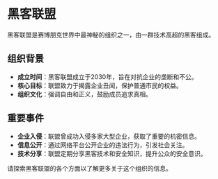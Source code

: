 # 黑客联盟

黑客联盟是赛博朋克世界中最神秘的组织之一，由一群技术高超的黑客组成。

## 组织背景

- **成立时间**：黑客联盟成立于2030年，旨在对抗企业的垄断和不公。
- **核心目标**：联盟致力于揭露企业丑闻，保护普通市民的权益。
- **组织文化**：强调自由和正义，鼓励成员追求真相。

## 重要事件

- **企业入侵**：联盟曾成功入侵多家大型企业，获取了重要的机密信息。
- **信息公开**：通过网络平台公开企业的违法行为，引发社会关注。
- **技术分享**：联盟定期分享黑客技术和安全知识，提升公众的安全意识。

请探索黑客联盟的各个方面以了解更多关于这个组织的信息。
